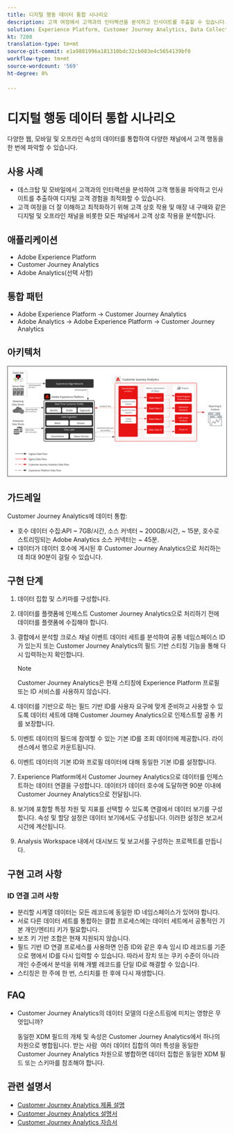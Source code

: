 ```yaml
---
title: 디지털 행동 데이터 통합 시나리오
description: 고객 여정에서 고객과의 인터랙션을 분석하고 인사이트를 추출할 수 있습니다.
solution: Experience Platform, Customer Journey Analytics, Data Collection
kt: 7208
translation-type: tm+mt
source-git-commit: e1a9881996a181310bdc32cb083e4c5654139bf0
workflow-type: tm+mt
source-wordcount: '569'
ht-degree: 0%

---
```



# 디지털 행동 데이터 통합 시나리오

다양한 웹, 모바일 및 오프라인 속성의 데이터를 통합하여 다양한 채널에서 고객 행동을 한 번에 파악할 수 있습니다.

## 사용 사례

* 데스크탑 및 모바일에서 고객과의 인터랙션을 분석하여 고객 행동을 파악하고 인사이트를 추출하여 디지털 고객 경험을 최적화할 수 있습니다.
* 고객 여정을 더 잘 이해하고 최적화하기 위해 고객 상호 작용 및 매장 내 구매와 같은 디지털 및 오프라인 채널을 비롯한 모든 채널에서 고객 상호 작용을 분석합니다. 

## 애플리케이션

* Adobe Experience Platform
* Customer Journey Analytics
* Adobe Analytics(선택 사항)

## 통합 패턴

* Adobe Experience Platform → Customer Journey Analytics
* Adobe Analytics → Adobe Experience Platform → Customer Journey Analytics

## 아키텍처

<img src="assets/CJA.svg" alt="Customer Journey Analytics 청사진을 위한 참조 아키텍처" style="border:1px solid #4a4a4a" />

## 가드레일

Customer Journey Analytics에 데이터 통합:

* 호수 데이터 수집:API ~ 7GB/시간, 소스 커넥터 ~ 200GB/시간, ~ 15분, 호수로 스트리밍되는 Adobe Analytics 소스 커넥터는 ~ 45분.
* 데이터가 데이터 호수에 게시된 후 Customer Journey Analytics으로 처리하는 데 최대 90분이 걸릴 수 있습니다.

## 구현 단계

1. 데이터 집합 및 스키마를 구성합니다.
1. 데이터를 플랫폼에 인제스트
Customer Journey Analytics으로 처리하기 전에 데이터를 플랫폼에 수집해야 합니다.
1. 결합에서 분석할 크로스 채널 이벤트 데이터 세트를 분석하여 공통 네임스페이스 ID가 있는지 또는 Customer Journey Analytics의 필드 기반 스티칭 기능을 통해 다시 입력하는지 확인합니다. 

   >[!NOTE]
   >
   >Customer Journey Analytics은 현재 스티칭에 Experience Platform 프로필 또는 ID 서비스를 사용하지 않습니다.

1. 데이터를 기반으로 하는 필드 기반 ID를 사용자 요구에 맞게 준비하고 사용할 수 있도록 데이터 세트에 대해 Customer Journey Analytics으로 인제스트할 공통 키를 보장합니다.
1. 이벤트 데이터의 필드에 참여할 수 있는 기본 ID를 조회 데이터에 제공합니다. 라이센스에서 행으로 카운트됩니다.
1. 이벤트 데이터의 기본 ID와 프로필 데이터에 대해 동일한 기본 ID를 설정합니다.
1. Experience Platform에서 Customer Journey Analytics으로 데이터를 인제스트하는 데이터 연결을 구성합니다. 데이터가 데이터 호수에 도달하면 90분 이내에 Customer Journey Analytics으로 전달됩니다.
1. 보기에 포함할 특정 차원 및 지표를 선택할 수 있도록 연결에서 데이터 보기를 구성합니다. 속성 및 할당 설정은 데이터 보기에서도 구성됩니다. 이러한 설정은 보고서 시간에 계산됩니다.
1. Analysis Workspace 내에서 대시보드 및 보고서를 구성하는 프로젝트를 만듭니다.

## 구현 고려 사항

### ID 연결 고려 사항

* 분리할 시계열 데이터는 모든 레코드에 동일한 ID 네임스페이스가 있어야 합니다.
* 서로 다른 데이터 세트를 통합하는 결합 프로세스에는 데이터 세트에서 공통적인 기본 개인/엔티티 키가 필요합니다.
* 보조 키 기반 조합은 현재 지원되지 않습니다.
* 필드 기반 ID 연결 프로세스를 사용하면 인증 ID와 같은 후속 임시 ID 레코드를 기준으로 행에서 ID를 다시 입력할 수 있습니다. 따라서 장치 또는 쿠키 수준이 아니라 개인 수준에서 분석을 위해 개별 레코드를 단일 ID로 해결할 수 있습니다.
* 스티칭은 한 주에 한 번, 스티치를 한 후에 다시 재생합니다.

## FAQ

* Customer Journey Analytics의 데이터 모델의 다운스트림에 미치는 영향은 무엇입니까?

   동일한 XDM 필드의 개체 및 속성은 Customer Journey Analytics에서 하나의 차원으로 병합됩니다. 받는 사람  여러 데이터 집합의 여러 특성을 동일한 Customer Journey Analytics 차원으로 병합하면 데이터 집합은 동일한 XDM 필드 또는 스키마를 참조해야 합니다.

## 관련 설명서

* [Customer Journey Analytics 제품 설명](https://helpx.adobe.com/legal/product-descriptions/customer-journey-analytics.html)
* [Customer Journey Analytics 설명서](https://experienceleague.adobe.com/docs/customer-journey-analytics.html)
* [Customer Journey Analytics 자습서](https://experienceleague.adobe.com/docs/customer-journey-analytics-learn/tutorials/overview.html)




